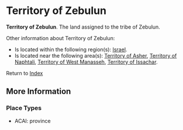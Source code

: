 # Territory of Zebulun
**Territory of Zebulun**. 
The land assigned to the tribe of Zebulun. 




Other information about Territory of Zebulun:


* Is located within the following region(s): 
[Israel](Israel.md). 
* Is located near the following area(s): 
[Territory of Asher](TerritoryOfAsher.md), [Territory of Naphtali](TerritoryOfNaphtali.md), [Territory of West Manasseh](TerritoryOfWestManasseh.md), [Territory of Issachar](TerritoryOfIssachar.md). 








Return to [Index](00-Index.md)

## More Information

### Place Types

* ACAI: province




